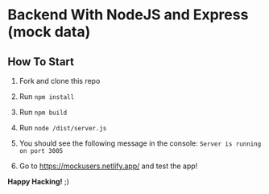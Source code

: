 # Backend With NodeJS and Express (mock data)

## How To Start

1. Fork and clone this repo

2. Run `npm install`

3. Run `npm build`

4. Run `node /dist/server.js`

5. You should see the following message in the console: `Server is running on port 3005`

6. Go to https://mockusers.netlify.app/ and test the app!

**Happy Hacking!** ;)
